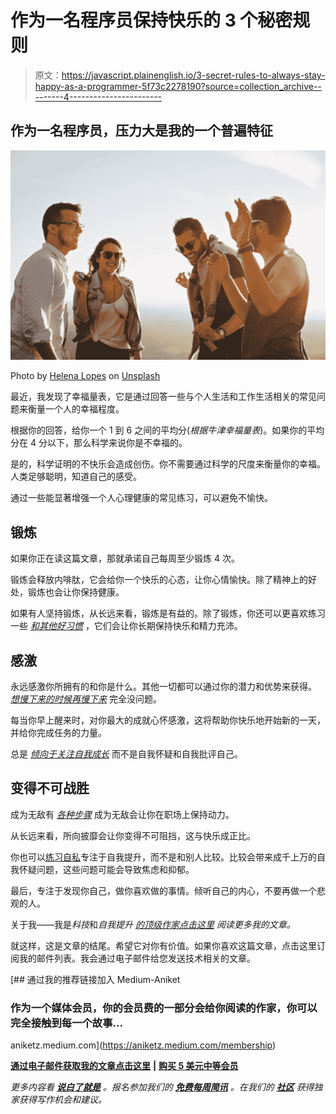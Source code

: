 # 作为一名程序员保持快乐的 3 个秘密规则

> 原文：<https://javascript.plainenglish.io/3-secret-rules-to-always-stay-happy-as-a-programmer-5f73c2278190?source=collection_archive---------4----------------------->

## 作为一名程序员，压力大是我的一个普遍特征

![](img/c97e1bc05cacd5a672ecb6e9def50799.png)

Photo by [Helena Lopes](https://unsplash.com/@wildlittlethingsphoto?utm_source=medium&utm_medium=referral) on [Unsplash](https://unsplash.com?utm_source=medium&utm_medium=referral)

最近，我发现了幸福量表，它是通过回答一些与个人生活和工作生活相关的常见问题来衡量一个人的幸福程度。

根据你的回答，给你一个 1 到 6 之间的平均分(*根据牛津幸福量表*)。如果你的平均分在 4 分以下，那么科学来说你是不幸福的。

是的，科学证明的不快乐会造成创伤。你不需要通过科学的尺度来衡量你的幸福。人类足够聪明，知道自己的感受。

通过一些能显著增强一个人心理健康的常见练习，可以避免不愉快。

## 锻炼

如果你正在读这篇文章，那就承诺自己每周至少锻炼 4 次。

锻炼会释放内啡肽，它会给你一个快乐的心态，让你心情愉快。除了精神上的好处，锻炼也会让你保持健康。

如果有人坚持锻炼，从长远来看，锻炼是有益的。除了锻炼，你还可以更喜欢练习一些 [*和其他好习惯*](/3-good-habits-for-15-minutes-a-day-could-change-you-as-a-programmer-8ea120da0c75) ，它们会让你长期保持快乐和精力充沛。

## 感激

永远感激你所拥有的和你是什么。其他一切都可以通过你的潜力和优势来获得。 [*想慢下来的时候再慢下来*](/its-okay-to-slow-down-and-stop-thinking-about-quitting-your-job-as-a-developer-96d190597030) 完全没问题。

每当你早上醒来时，对你最大的成就心怀感激，这将帮助你快乐地开始新的一天，并给你完成任务的力量。

总是 [*倾向于关注自我成长*](/i-tend-to-focus-more-on-self-growth-as-a-developer-f953ec2dba09) 而不是自我怀疑和自我批评自己。

## 变得不可战胜

成为无敌有 [*各种步骤*](/3-things-that-will-make-you-invincible-in-your-workplace-f77cd0be451f) 成为无敌会让你在职场上保持动力。

从长远来看，所向披靡会让你变得不可阻挡，这与快乐成正比。

你也可以[练习自私](/be-a-selfish-person-its-the-best-time-to-be-one-38ec8112dd6b)专注于自我提升，而不是和别人比较。比较会带来成千上万的自我怀疑问题，这些问题可能会导致焦虑和抑郁。

最后，专注于发现你自己，做你喜欢做的事情。倾听自己的内心，不要再做一个悲观的人。

关于我——我是*科技*和*自我提升* [*的顶级作家点击这里*](https://aniketz.medium.com/) *阅读更多我的文章。*

就这样，这是文章的结尾。希望它对你有价值。如果你喜欢这篇文章，点击这里订阅我的邮件列表。我会通过电子邮件给您发送技术相关的文章。

[](https://aniketz.medium.com/membership) [## 通过我的推荐链接加入 Medium-Aniket

### 作为一个媒体会员，你的会员费的一部分会给你阅读的作家，你可以完全接触到每一个故事…

aniketz.medium.com](https://aniketz.medium.com/membership) 

[**通过电子邮件获取我的文章点击这里**](https://aniketz.medium.com/subscribe) **|** [**购买 5 美元中等会员**](https://aniketz.medium.com/membership)

*更多内容看* [***说白了就是***](http://plainenglish.io/) *。报名参加我们的* [***免费每周简讯***](http://newsletter.plainenglish.io/) *。在我们的* [***社区***](https://discord.gg/GtDtUAvyhW) *获得独家获得写作机会和建议。*